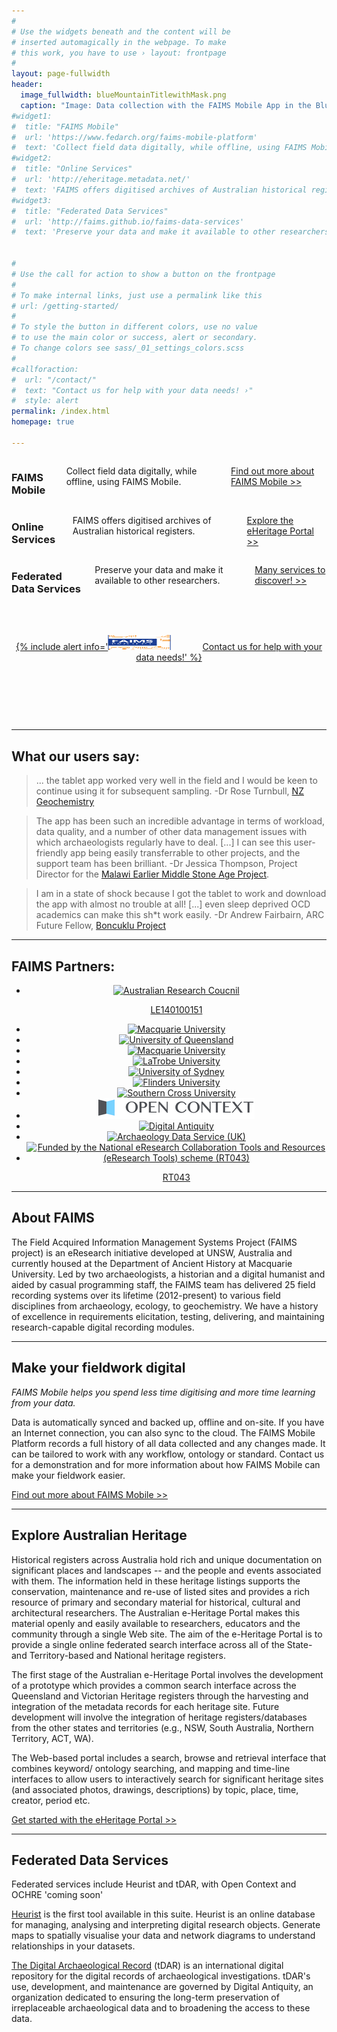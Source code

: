 ```yaml
---
#
# Use the widgets beneath and the content will be
# inserted automagically in the webpage. To make
# this work, you have to use › layout: frontpage
#
layout: page-fullwidth
header:
  image_fullwidth: blueMountainTitlewithMask.png
  caption: "Image: Data collection with the FAIMS Mobile App in the Blue Mountains with Georgia Burnett and Penny Crook. CC-BY Shawn Ross 2014"
#widget1:
#  title: "FAIMS Mobile"
#  url: 'https://www.fedarch.org/faims-mobile-platform'
#  text: 'Collect field data digitally, while offline, using FAIMS Mobile.'
#widget2:
#  title: "Online Services"
#  url: 'http://eheritage.metadata.net/'
#  text: 'FAIMS offers digitised archives of Australian historical registers.'
#widget3:
#  title: "Federated Data Services"
#  url: 'http://faims.github.io/faims-data-services'
#  text: 'Preserve your data and make it available to other researchers.'


#
# Use the call for action to show a button on the frontpage
#
# To make internal links, just use a permalink like this
# url: /getting-started/
#
# To style the button in different colors, use no value
# to use the main color or success, alert or secondary.
# To change colors see sass/_01_settings_colors.scss
#
#callforaction:
#  url: "/contact/"
#  text: "Contact us for help with your data needs! ›"
#  style: alert
permalink: /index.html
homepage: true

---
```

<div class="row">
  <div class="small-12 large-4 columns">
<h3>FAIMS Mobile</h3>

<p>Collect field data digitally, while offline, using FAIMS Mobile.</p>

<a href="/faims-mobile">Find out more about FAIMS Mobile >></a>


</div>

<div class="small-12 large-4 columns">
<h3>Online Services</h3>

<p>FAIMS offers digitised archives of Australian historical registers.</p>

<a href="#Services">Explore the eHeritage Portal >></a>


</div>
<div class="small-12 large-4 columns" >
<h3>Federated Data Services</h3>

<p>Preserve your data and make it available to other researchers.</p>
  
<a href="#Federated">Many services to discover! >></a>
</div>    

<div class="large-1 columns">&nbsp;</div>
<div class="small-12 large-10 columns"  style="text-align:center;margin-top:30px;"><a href="/contact/">{% include alert info='<img src="/images/FAIMS-CYMK-FULL-VECTOR.png" style="margin-right:10%;height:20%;width:20%;"/>Contact us for help with your data needs!' %}</a></div>
<div class="large-1 columns">&nbsp;</div>

</div>

* * *


## What our users say:

> ... the tablet app worked very well in the field and I would be keen to continue using it for subsequent sampling. -Dr Rose Turnbull, [NZ Geochemistry](http://www.gns.cri.nz/)

> The app has been such an incredible advantage in terms of workload, data quality, and a number of other data management issues with which archaeologists regularly have to deal. [...] I can see this user-friendly app being easily transferrable to other projects, and the support team has been brilliant.  -Dr Jessica Thompson, Project Director for the [Malawi Earlier Middle Stone Age Project](https://memsap.org/).

> I am in a state of shock because I got the tablet to work and download the app with almost no trouble at all! [...] even sleep deprived OCD academics can make this sh*t work easily. -Dr Andrew Fairbairn, ARC Future Fellow, [Boncuklu Project](http://boncuklu.org/)

* * * 




## FAIMS Partners:

<ul class="small-block-grid-2 medium-block-grid-2 large-block-grid-4" style="text-align:center;vertical-align:center;">
<li><a style="border:none" href="http://purl.org/au-research/grants/arc/LE140100151"><img src="http://www.arc.gov.au/sites/all/themes/arc/logo.png" alt="Australian Research Coucnil"><p>LE140100151</p></a></li>
<li><a style="border:none"  href="http://anchist.mq.edu.au"><img src="https://www.mq.edu.au/mq_templates/global/images/2015/logo.png" alt="Macquarie University"></a></li>
<li><a style="border:none" href="http://uq.edu.au"><img src="http://staff.itee.uq.edu.au/kevinz/UQ-logo.jpg" alt="University of Queensland"></a></li>
<li><a style="border:none" href="https://www.unsw.edu.au/"><img src="https://www.unsw.edu.au/sites/default/files/UNSW.png" alt="Macquarie University"></a></li>
<li><a style="border:none" href="http://latrobe.edu.au/"><img src="http://www.latrobe.edu.au/__data/assets/image/0011/545987/logo.png" alt="LaTrobe University"></a></li>
<li><a style="border:none" href="http://sydney.edu.au/"><img src="http://sydney.edu.au/images/content/about/logo-mono.jpg" alt="University of Sydney"></a></li>
<li><a style="border:none" href="http://flinders.edu.au"><img src="http://www.flinders.edu.au/ehl/fms/hums_research/RaimondGaita/FU%20logo%20L%20rgb%202.jpg" alt="Flinders University"></a></li>  
<li><a style="border:none" href="http://scu.edu.au"><img src="http://www.scu.edu.au/SCU-template/img/logo/SCU-Logo-White.png" alt="Southern Cross University"></a></li>  
<li><a style="border:none" href="http://opencontext.org"><img src="/images/oc.png" alt="Open Context"></a></li>
<li><a style="border:none" href="http://digitalantiquity.org"><img src="http://assets.tdar.org/images/r4/bg-logo.png" alt="Digital Antiquity"></a></li>
<li><a style="border:none" href="http://archaeologydataservice.ac.uk/"><img src="http://archaeologydataservice.ac.uk/images/ads_footer_logo.gif" alt="Archaeology Data Service (UK)"></a></li>
<li><a style="border:none" href="http://nectar.org.au"><img src="https://nectar.org.au/wp-content/uploads/2015/10/nectardirectorate-logo.png" alt="Funded by the National eResearch Collaboration Tools and Resources (eResearch Tools) scheme (RT043)"><p>RT043</p></a></li>

</ul>

* * *

<a name="About"/>

## About FAIMS

The Field Acquired Information Management Systems Project (FAIMS project) is an eResearch initiative developed at UNSW, Australia and currently housed at the Department of Ancient History at Macquarie University. Led by two archaeologists, a historian and a digital humanist and aided by casual programming staff, the FAIMS team has delivered 25 field recording systems over its lifetime (2012-present) to various field disciplines from archaeology, ecology, to geochemistry. We have a history of excellence in requirements elicitation, testing, delivering, and maintaining research-capable digital recording modules. 


* * *

<a name="Mobile"/>

## Make your fieldwork digital

*FAIMS Mobile helps you spend less time digitising and more time learning from your data.*

Data is automatically synced and backed up, offline and on-site. If you have an Internet connection, you can also sync to the cloud. The FAIMS Mobile Platform records a full history of all data collected and any changes made. It can be tailored to work with any workflow, ontology or standard. Contact us for a demonstration and for more information about how FAIMS Mobile can make your fieldwork easier. 


[Find out more about FAIMS Mobile >>]({{site.url}}/faims-mobile)

* * *

<a name="Services"/>

## Explore Australian Heritage

Historical registers across Australia hold rich and unique documentation on significant places and landscapes -- and the people and events associated with them. The information held in these heritage listings supports the conservation, maintenance and re-use of listed sites and provides a rich resource of primary and secondary material for historical, cultural and architectural researchers. The Australian e-Heritage Portal makes this material openly and easily available to researchers, educators and the community through a single Web site. The aim of the e-Heritage Portal is to provide a single online federated search interface across all of the State- and Territory-based and National heritage registers.

The first stage of the Australian e-Heritage Portal involves the development of a prototype which provides a common search interface across the Queensland and Victorian Heritage registers through the harvesting and integration of the metadata records for each heritage site. Future development will involve the integration of heritage registers/databases from the other states and territories (e.g., NSW, South Australia, Northern Territory, ACT, WA).

The Web-based portal includes a search, browse and retrieval interface that combines keyword/ ontology searching, and mapping and time-line interfaces to allow users to interactively search for significant heritage sites (and associated photos, drawings, descriptions) by topic, place, time, creator, period etc.

[Get started with the eHeritage Portal >>](http://eheritage.metadata.net/)

* * *

<a name="Federated"/>


## Federated Data Services

Federated services include Heurist and tDAR, with Open Context and OCHRE 'coming soon'

[Heurist](http://heuristnetwork.org) is the first tool available in this suite. Heurist is an online database for managing, analysing and interpreting digital research objects. Generate maps to spatially visualise your data and network diagrams to understand relationships in your datasets.

[The Digital Archaeological Record](http://www.tdar.org/) (tDAR) is an international digital repository for the digital records of archaeological investigations. tDAR's use, development, and maintenance are governed by Digital Antiquity, an organization dedicated to ensuring the long-term preservation of irreplaceable archaeological data and to broadening the access to these data. 






